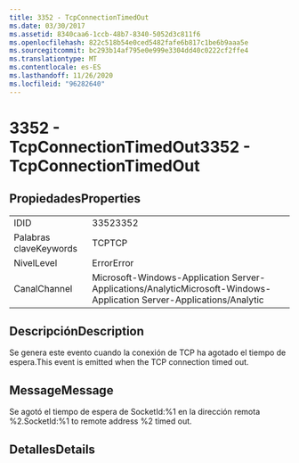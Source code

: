 ```yaml
---
title: 3352 - TcpConnectionTimedOut
ms.date: 03/30/2017
ms.assetid: 8340caa6-1ccb-48b7-8340-5052d3c811f6
ms.openlocfilehash: 822c518b54e0ced5482fafe6b817c1be6b9aaa5e
ms.sourcegitcommit: bc293b14af795e0e999e3304dd40c0222cf2ffe4
ms.translationtype: MT
ms.contentlocale: es-ES
ms.lasthandoff: 11/26/2020
ms.locfileid: "96282640"
---
```

# <a name="3352---tcpconnectiontimedout"></a><span data-ttu-id="d1be2-102">3352 - TcpConnectionTimedOut</span><span class="sxs-lookup"><span data-stu-id="d1be2-102">3352 - TcpConnectionTimedOut</span></span>

## <a name="properties"></a><span data-ttu-id="d1be2-103">Propiedades</span><span class="sxs-lookup"><span data-stu-id="d1be2-103">Properties</span></span>  
  
|||  
|-|-|  
|<span data-ttu-id="d1be2-104">ID</span><span class="sxs-lookup"><span data-stu-id="d1be2-104">ID</span></span>|<span data-ttu-id="d1be2-105">3352</span><span class="sxs-lookup"><span data-stu-id="d1be2-105">3352</span></span>|  
|<span data-ttu-id="d1be2-106">Palabras clave</span><span class="sxs-lookup"><span data-stu-id="d1be2-106">Keywords</span></span>|<span data-ttu-id="d1be2-107">TCP</span><span class="sxs-lookup"><span data-stu-id="d1be2-107">TCP</span></span>|  
|<span data-ttu-id="d1be2-108">Nivel</span><span class="sxs-lookup"><span data-stu-id="d1be2-108">Level</span></span>|<span data-ttu-id="d1be2-109">Error</span><span class="sxs-lookup"><span data-stu-id="d1be2-109">Error</span></span>|  
|<span data-ttu-id="d1be2-110">Canal</span><span class="sxs-lookup"><span data-stu-id="d1be2-110">Channel</span></span>|<span data-ttu-id="d1be2-111">Microsoft-Windows-Application Server-Applications/Analytic</span><span class="sxs-lookup"><span data-stu-id="d1be2-111">Microsoft-Windows-Application Server-Applications/Analytic</span></span>|  
  
## <a name="description"></a><span data-ttu-id="d1be2-112">Descripción</span><span class="sxs-lookup"><span data-stu-id="d1be2-112">Description</span></span>  

 <span data-ttu-id="d1be2-113">Se genera este evento cuando la conexión de TCP ha agotado el tiempo de espera.</span><span class="sxs-lookup"><span data-stu-id="d1be2-113">This event is emitted when the TCP connection timed out.</span></span>  
  
## <a name="message"></a><span data-ttu-id="d1be2-114">Message</span><span class="sxs-lookup"><span data-stu-id="d1be2-114">Message</span></span>  

 <span data-ttu-id="d1be2-115">Se agotó el tiempo de espera de SocketId:%1 en la dirección remota %2.</span><span class="sxs-lookup"><span data-stu-id="d1be2-115">SocketId:%1 to remote address %2 timed out.</span></span>  
  
## <a name="details"></a><span data-ttu-id="d1be2-116">Detalles</span><span class="sxs-lookup"><span data-stu-id="d1be2-116">Details</span></span>
